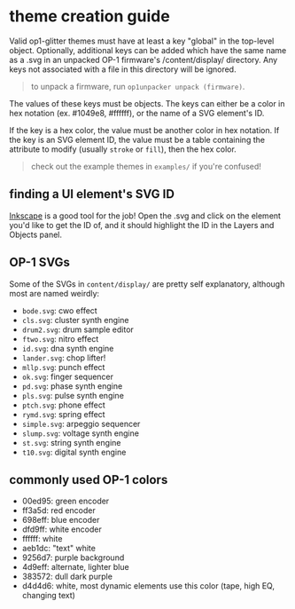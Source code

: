 # theme creation guide

Valid op1-glitter themes must have at least a key "global" in the top-level object. Optionally, additional keys can be added which have the same name as a .svg in an unpacked OP-1 firmware's /content/display/ directory. Any keys not associated with a file in this directory will be ignored.

> to unpack a firmware, run `op1unpacker unpack (firmware)`.

The values of these keys must be objects. The keys can either be a color in hex notation (ex. #1049e8, #ffffff), or the name of a SVG element's ID.

If the key is a hex color, the value must be another color in hex notation. If the key is an SVG element ID, the value must be a table containing the attribute to modify (usually `stroke` or `fill`), then the hex color.

> check out the example themes in `examples/` if you're confused!

## finding a UI element's SVG ID

[Inkscape](https://inkscape.org/) is a good tool for the job! Open the .svg and click on the element you'd like to get the ID of, and it should highlight the ID in the Layers and Objects panel.

## OP-1 SVGs

Some of the SVGs in `content/display/` are pretty self explanatory, although most are named weirdly:

- `bode.svg`: cwo effect
- `cls.svg`: cluster synth engine
- `drum2.svg`: drum sample editor
- `ftwo.svg`: nitro effect
- `id.svg`: dna synth engine
- `lander.svg`: chop lifter!
- `mllp.svg`: punch effect
- `ok.svg`: finger sequencer
- `pd.svg`: phase synth engine
- `pls.svg`: pulse synth engine
- `ptch.svg`: phone effect
- `rymd.svg`: spring effect
- `simple.svg`: arpeggio sequencer
- `slump.svg`: voltage synth engine
- `st.svg`: string synth engine
- `t10.svg`: digital synth engine

## commonly used OP-1 colors

- 00ed95: green encoder
- ff3a5d: red encoder
- 698eff: blue encoder
- dfd9ff: white encoder
- ffffff: white
- aeb1dc: "text" white
- 9256d7: purple background
- 4d9eff: alternate, lighter blue
- 383572: dull dark purple
- d4d4d6: white, most dynamic elements use this color (tape, high EQ, changing text)
